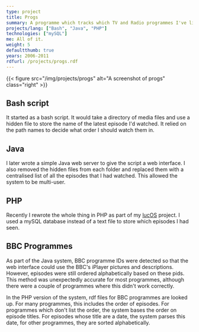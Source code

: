 ```yaml
---
type: project
title: Progs
summary: A programme which tracks which TV and Radio programmes I've listened to/watched and lets me know what episode comes next.
projects/lang: ["Bash", "Java", "PHP"]
technologies: ["mySQL"]
me: All of it.
weight: 5
defaultthumb: true
years: 2006-2011
rdfurl: /projects/progs.rdf
---
```

{{< figure src="/img/projects/progs" alt="A screenshot of progs" class="right" >}}

Bash script
-----------

It started as a bash script. It would take a directory of media files and use a hidden file to store the name of the latest episode I'd watched. It relied on the path names to decide what order I should watch them in.

Java
----

I later wrote a simple Java web server to give the script a web interface. I also removed the hidden files from each folder and replaced them with a centralised list of all the episodes that I had watched. This allowed the system to be multi-user.

PHP
---

Recently I rewrote the whole thing in PHP as part of my [lucOS](/projects/lucOS) project. I used a mySQL database instead of a text file to store which episodes I had seen.

BBC Programmes
--------------

As part of the Java system, BBC programme IDs were detected so that the web interface could use the BBC's iPlayer pictures and descriptions. However, episodes were still ordered alphabetically based on these pids. This method was unexpectedly accurate for most programmes, although there were a couple of programmes where this didn't work correctly.

In the PHP version of the system, rdf files for BBC programmes are looked up. For many programmes, this includes the order of episodes. For programmes which don't list the order, the system bases the order on episode titles. For episodes whose title are a date, the system parses this date, for other programmes, they are sorted alphabetically.